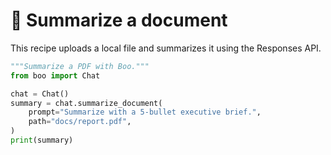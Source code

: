 # 📄 Summarize a document

This recipe uploads a local file and summarizes it using the Responses API.

```python
"""Summarize a PDF with Boo."""
from boo import Chat

chat = Chat()
summary = chat.summarize_document(
    prompt="Summarize with a 5-bullet executive brief.",
    path="docs/report.pdf",
)
print(summary)
